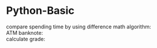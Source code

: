 # Python-Basic

compare spending time by using difference math algorithm:  
ATM banknote:   
calculate grade:  
